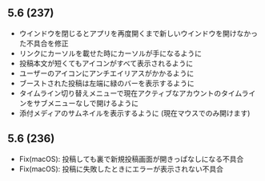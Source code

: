 ## 5.6 (237)

- ウインドウを閉じるとアプリを再度開くまで新しいウインドウを開けなかった不具合を修正
- リンクにカーソルを載せた時にカーソルが手になるように
- 投稿本文が短くてもアイコンがすべて表示されるように
- ユーザーのアイコンにアンチエイリアスがかかるように
- ブーストされた投稿は左端に緑のバーを表示するように
- タイムライン切り替えメニューで現在アクティブなアカウントのタイムラインをサブメニューなしで開けるように
- 添付メディアのサムネイルを表示するように (現在マウスでのみ開けます)

## 5.6 (236)

- Fix(macOS): 投稿しても裏で新規投稿画面が開きっぱなしになる不具合
- Fix(macOS): 投稿に失敗したときにエラーが表示されない不具合